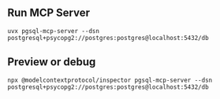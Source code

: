 
## Run MCP Server

```shell
uvx pgsql-mcp-server --dsn postgresql+psycopg2://postgres:postgres@localhost:5432/db
```


## Preview or debug 

``` 
npx @modelcontextprotocol/inspector pgsql-mcp-server --dsn postgresql+psycopg2://postgres:postgres@localhost:5432/db
```